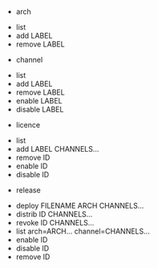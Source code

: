 - arch
 + list
 + add LABEL
 + remove LABEL
- channel
 + list
 + add LABEL
 + remove LABEL
 + enable LABEL
 + disable LABEL
- licence
 + list
 + add LABEL CHANNELS...
 + remove ID
 + enable ID
 + disable ID
- release
 + deploy FILENAME ARCH CHANNELS...
 + distrib ID CHANNELS...
 + revoke ID CHANNELS...
 + list arch=ARCH... channel=CHANNELS...
 + enable ID
 + disable ID
 + remove ID
